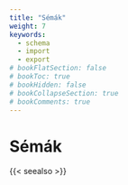 ```yaml
---
title: "Sémák"
weight: 7
keywords:
  - schema
  - import
  - export
# bookFlatSection: false
# bookToc: true
# bookHidden: false
# bookCollapseSection: true
# bookComments: true
---
```


# Sémák

{{< seealso >}}
